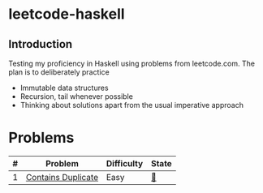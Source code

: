 # leetcode-haskell

## Introduction

Testing my proficiency in Haskell using problems from leetcode.com. The plan is to deliberately practice

- Immutable data structures
- Recursion, tail whenever possible
- Thinking about solutions apart from the usual imperative approach

# Problems

| # | Problem | Difficulty | State |
|---|---------|------------|-------|
| 1 | [Contains Duplicate](https://leetcode.com/problems/contains-duplicate/) | Easy | [:green_book:](./src/Lib217.hs) |
